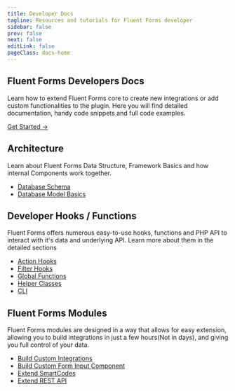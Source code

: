 ```yaml
---
title: Developer Docs
tagline: Resources and tutorials for Fluent Forms developer
sidebar: false
prev: false
next: false
editLink: false
pageClass: docs-home
---
```


<section id="home-hero">
  <h1>Fluent Forms Developers Docs</h1>
  <p>Learn how to extend Fluent Forms core to create new integrations or add custom functionalities to the plugin. Here you will find detailed documentation, handy code snippets and full code examples.</p>
   <p class="action"><a href="/getting-started/" class="nav-link action-button">
      Get Started →
    </a></p>
</section>

<section id="home-get-started" class="home-content">
  <div>
    <h2>Architecture</h2>
    <p>Learn about Fluent Forms Data Structure, Framework Basics and how internal Components work together.</p>
  </div>
  <div>
    <ul>
      <li><a href="./database/">Database Schema</a></li>
      <li><a href="./database/models/">Database Model Basics</a></li>
    </ul>
  </div>
</section>

<section id="home-internals" class="home-content">
  <div>
    <h2>Developer Hooks / Functions</h2>
    <p>Fluent Forms offers numerous easy-to-use hooks, functions and PHP API to interact with it's data and underlying API. Learn more about them in the detailed sections</p>
  </div>
  <div>
    <ul>
      <li><a href="./hooks/actions/">Action Hooks</a></li>
      <li><a href="./hooks/filters/">Filter Hooks</a></li>
      <li><a href="./global-functions/">Global Functions</a></li>
      <li><a href="./helpers/">Helper Classes</a></li>
      <li><a href="./cli/">CLI</a></li>
    </ul>
  </div>
</section>

<section id="home-components" class="home-content">
  <div>
    <h2>Fluent Forms Modules</h2>
    <p>Fluent Forms modules are designed in a way that allows for easy extension, allowing you to build integrations in just a few 
    hours(Not in days), and giving you full control of your data.</p>
</div>
  <div>
    <ul>
      <li><a href="#">Build Custom Integrations</a></li>
      <li><a href="#">Build Custom Form Input Component</a></li>
      <li><a href="./modules/smart-code/">Extend SmartCodes</a></li>
      <!-- ><li><a href="./global-navigation/">Extend Global Navigation menu</a></li> -->
      <li><a href="./extending-rest-api/">Extend REST API</a></li>
    </ul>
  </div>
</section>
